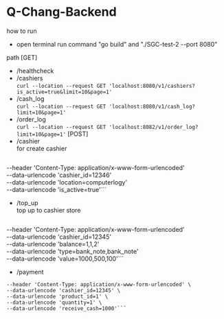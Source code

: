 # Q-Chang-Backend
how to run
- open terminal run command "go build" and "./SGC-test-2 --port 8080"

path
[GET]
  - /healthcheck
  - /cashiers <br>
    ```curl --location --request GET 'localhost:8080/v1/cashiers?is_active=true&limit=10&page=1'```
  - /cash_log <br>
    ```curl --location --request GET 'localhost:8080/v1/cash_log?limit=10&page=1'```
  - /order_log <br>
    ```curl --location --request GET 'localhost:8082/v1/order_log?limit=10&page=1'```
[POST]
  - /cashier <br> for create cashier<br>
    ```curl --location --request POST 'localhost:8080/v1/cashier?cashier_id=12345&location=Ton%20Son%20Tower' \
--header 'Content-Type: application/x-www-form-urlencoded' \
--data-urlencode 'cashier_id=12346' \
--data-urlencode 'location=computerlogy' \
--data-urlencode 'is_active=true'```
  - /top_up <br> top up to cashier store <br>
    ```curl --location --request POST 'localhost:8080/v1/top_up' \
--header 'Content-Type: application/x-www-form-urlencoded' \
--data-urlencode 'cashier_id=12345' \
--data-urlencode 'balance=1,1,2' \
--data-urlencode 'type=bank_note,bank_note' \
--data-urlencode 'value=1000,500,100'```
  - /payment <br>
  ```curl --location --request POST 'localhost:8081/v1/payment' \
--header 'Content-Type: application/x-www-form-urlencoded' \
--data-urlencode 'cashier_id=12345' \
--data-urlencode 'product_id=1' \
--data-urlencode 'quantity=1' \
--data-urlencode 'receive_cash=1000'```

